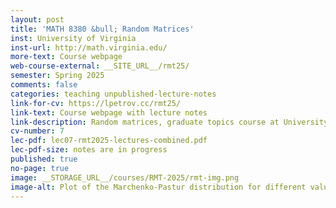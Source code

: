 ```yaml
---
layout: post
title: 'MATH 8380 &bull; Random Matrices'
inst: University of Virginia
inst-url: http://math.virginia.edu/
more-text: Course webpage
web-course-external: __SITE_URL__/rmt25/
semester: Spring 2025
comments: false
categories: teaching unpublished-lecture-notes
link-for-cv: https://lpetrov.cc/rmt25/
link-text: Course webpage with lecture notes
link-description: Random matrices, graduate topics course at University of Virginia, Spring 2025
cv-number: 7
lec-pdf: lec07-rmt2025-lectures-combined.pdf
lec-pdf-size: notes are in progress
published: true
no-page: true
image: __STORAGE_URL__/courses/RMT-2025/rmt-img.png
image-alt: Plot of the Marchenko-Pastur distribution for different values of lambda, by Mario Geiger
---
```

